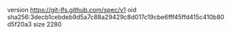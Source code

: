 version https://git-lfs.github.com/spec/v1
oid sha256:3decb1cebdeb9d5a7c88a29429c8d017c19cbe6fff45ffd415c410b80d5f20a3
size 2280
